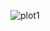 
![plot1](https://cloud.githubusercontent.com/assets/8163693/4967812/592a28b2-6826-11e4-997c-232651d105d2.png)
